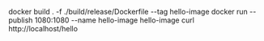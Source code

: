 docker build . -f ./build/release/Dockerfile --tag hello-image
docker run --publish 1080:1080 --name hello-image hello-image
curl http://localhost/hello
